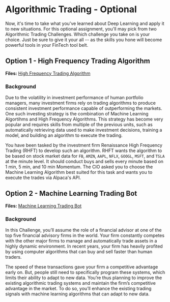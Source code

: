 # Algorithmic Trading - Optional

Now, it's time to take what you've learned about Deep Learning and apply it to new situations. For this optional assignment, you'll may pick from two Algorithmic Trading Challenges. Which challenge you take on is your choice. Just be sure to give it your all -- as the skills you hone will become powerful tools in your FinTech tool belt.

## Option 1 - High Frequency Trading Algorithm

**Files:** [High Frequency Trading Algorithm](./Instructions/Algorithmic-Trading)

### Background

Due to the volatility in investment performance of human portfolio managers, many investment firms rely on trading algorithms to produce consistent investment performance capable of outperforming the markets. One such investing strategy is the combination of Machine Learning Algortihms and High Frequency Algorithms. This strategy has become very popular and requires skills from multiple of the previous units, such as automatically retrieving data used to make investment decisions, training a model, and building an algorithm to execute the trading.

You have been tasked by the investment firm Renaissance High Frequency Trading (RHFT) to develop such an algorithm. RHFT wants the algorithm to be based on stock market data for `FB`, `AMZN`, `AAPL`, `NFLX`, `GOOGL`, `MSFT`, and `TSLA` at the minute level. It should conduct buys and sells every minute based on 1 min, 5 min, and 10 min Momentum. The CIO asked you to choose the Machine Learning Algorithm best suited for this task and wants you to execute the trades via Alpaca's API.

## Option 2 - Machine Learning Trading Bot

**Files:** [Machine Learning Trading Bot](./Instructions/Machine-Learning-Trading-Bot)

### Background

In this Challenge, you’ll assume the role of a financial advisor at one of the top five financial advisory firms in the world. Your firm constantly competes with the other major firms to manage and automatically trade assets in a highly dynamic environment. In recent years, your firm has heavily profited by using computer algorithms that can buy and sell faster than human traders.

The speed of these transactions gave your firm a competitive advantage early on. But, people still need to specifically program these systems, which limits their ability to adapt to new data. You’re thus planning to improve the existing algorithmic trading systems and maintain the firm’s competitive advantage in the market. To do so, you’ll enhance the existing trading signals with machine learning algorithms that can adapt to new data.
